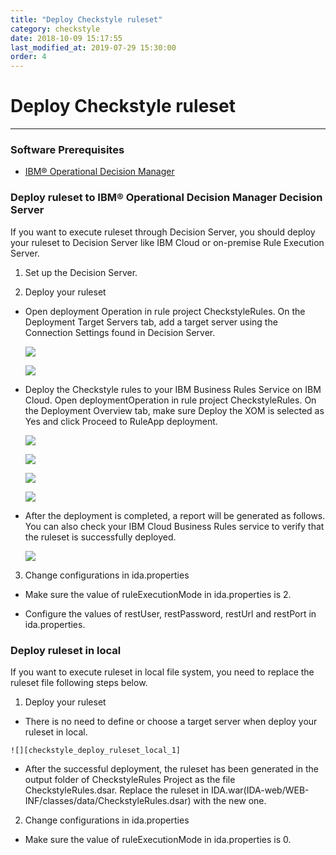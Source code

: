 ```yaml
---
title: "Deploy Checkstyle ruleset"
category: checkstyle
date: 2018-10-09 15:17:55
last_modified_at: 2019-07-29 15:30:00
order: 4
---
```


# Deploy Checkstyle ruleset
***
### Software Prerequisites

* [IBM® Operational Decision Manager](https://www.ibm.com/us-en/marketplace/operational-decision-manager)

### Deploy ruleset to IBM® Operational Decision Manager Decision Server

If you want to execute ruleset through Decision Server, you should deploy your ruleset to Decision Server like IBM Cloud or on-premise Rule Execution Server.

 1. Set up the Decision Server.    

 2. Deploy your ruleset

  * Open deployment Operation in rule project CheckstyleRules. On the Deployment Target Servers tab, add a target server using the Connection Settings found in Decision Server.

    ![][checkstyle_deploy_ruleset_cloud_two_1]

    ![][checkstyle_deploy_ruleset_cloud_two_2]

  * Deploy the Checkstyle rules to your IBM Business Rules Service on IBM Cloud. Open deploymentOperation in rule project CheckstyleRules. On the Deployment Overview tab, make sure Deploy the XOM is selected as Yes and click Proceed to RuleApp deployment.

    ![][checkstyle_deploy_ruleset_cloud_two_3]

    ![][checkstyle_deploy_ruleset_cloud_two_4]

	![][checkstyle_deploy_ruleset_cloud_two_5]

	![][checkstyle_deploy_ruleset_cloud_two_6]

  * After the deployment is completed, a report will be generated as follows. You can also check your IBM Cloud Business Rules service to verify that the ruleset is successfully deployed.

    ![][checkstyle_deploy_ruleset_cloud_two_7]

  3. Change configurations in ida.properties

   * Make sure the value of ruleExecutionMode in ida.properties is 2.

   * Configure the values of restUser, restPassword, restUrl and restPort in ida.properties.

### Deploy ruleset in local

If you want to execute ruleset in local file system, you need to replace the ruleset file following steps below.

  1. Deploy your ruleset

   * There is no need to define or choose a target server when deploy your ruleset in local.

    ![][checkstyle_deploy_ruleset_local_1]

   * After the successful deployment, the ruleset has been generated in the output folder of CheckstyleRules Project as the file CheckstyleRules.dsar. Replace the ruleset in IDA.war(IDA-web/WEB-INF/classes/data/CheckstyleRules.dsar) with the new one.

 2. Change configurations in ida.properties

  * Make sure the value of ruleExecutionMode in ida.properties is 0.




 [checkstyle_deploy_ruleset_cloud_one_1]: ../images/checkstyle/checkstyle_deploy_ruleset_cloud_one_1.png
 [checkstyle_deploy_ruleset_cloud_one_2]: ../images/checkstyle/checkstyle_deploy_ruleset_cloud_one_2.png
 [checkstyle_deploy_ruleset_cloud_one_3]: ../images/checkstyle/checkstyle_deploy_ruleset_cloud_one_3.png
 [checkstyle_deploy_ruleset_cloud_two_1]: ../images/checkstyle/checkstyle_deploy_ruleset_cloud_two_1.png
 [checkstyle_deploy_ruleset_cloud_two_2]: ../images/checkstyle/checkstyle_deploy_ruleset_cloud_two_2.png
 [checkstyle_deploy_ruleset_cloud_two_3]: ../images/checkstyle/checkstyle_deploy_ruleset_cloud_two_3.png
 [checkstyle_deploy_ruleset_cloud_two_4]: ../images/checkstyle/checkstyle_deploy_ruleset_cloud_two_4.png
 [checkstyle_deploy_ruleset_cloud_two_5]: ../images/checkstyle/checkstyle_deploy_ruleset_cloud_two_5.png
 [checkstyle_deploy_ruleset_cloud_two_6]: ../images/checkstyle/checkstyle_deploy_ruleset_cloud_two_6.png
 [checkstyle_deploy_ruleset_cloud_two_7]: ../images/checkstyle/checkstyle_deploy_ruleset_cloud_two_7.png
 [checkstyle_deploy_ruleset_local_1]: ../images/checkstyle/checkstyle_deploy_ruleset_local_1.png
